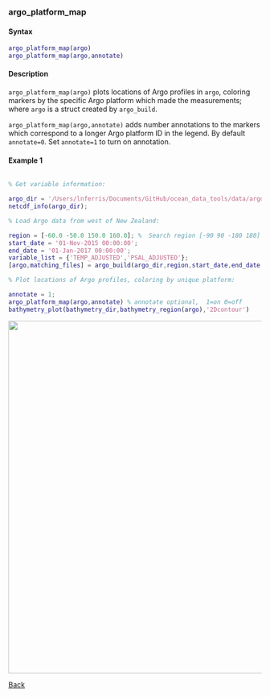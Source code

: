 ### argo_platform_map

#### Syntax

```Matlab
argo_platform_map(argo)
argo_platform_map(argo,annotate)
```
#### Description

``argo_platform_map(argo)`` plots locations of Argo profiles in ``argo``, coloring markers by the specific Argo platform which made the measurements; where ``argo`` is a struct created by ``argo_build``.

``argo_platform_map(argo,annotate)`` adds number annotations to the markers which correspond to a longer Argo platform ID in the legend. By default ``annotate=0``. Set ``annotate=1`` to turn on annotation.


#### Example 1

```Matlab

% Get variable information:

argo_dir = '/Users/lnferris/Documents/GitHub/ocean_data_tools/data/argo/*profiles*.nc';
netcdf_info(argo_dir);

% Load Argo data from west of New Zealand:

region = [-60.0 -50.0 150.0 160.0]; %  Search region [-90 90 -180 180]
start_date = '01-Nov-2015 00:00:00';
end_date = '01-Jan-2017 00:00:00';
variable_list = {'TEMP_ADJUSTED','PSAL_ADJUSTED'};
[argo,matching_files] = argo_build(argo_dir,region,start_date,end_date,variable_list);

% Plot locations of Argo profiles, coloring by unique platform:

annotate = 1; 
argo_platform_map(argo,annotate) % annotate optional,  1=on 0=off
bathymetry_plot(bathymetry_dir,bathymetry_region(argo),'2Dcontour')

```
<img src="https://user-images.githubusercontent.com/24570061/88316339-abcae780-cce5-11ea-9358-48882a271620.png" width="700">

[Back](https://github.com/lnferris/ocean_data_tools#building-uniform-structs-from-data-sources-1)

